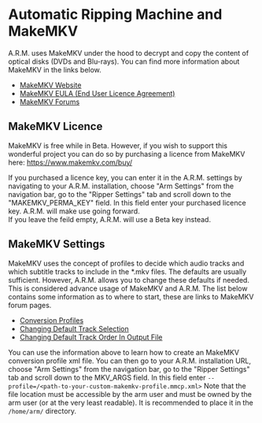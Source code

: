 # Automatic Ripping Machine and MakeMKV
A.R.M. uses MakeMKV under the hood to decrypt and copy the content of optical disks (DVDs and Blu-rays).  You can find 
more information about MakeMKV in the links below.

* [MakeMKV Website](https://www.makemkv.com/)
* [MakeMKV EULA (End User Licence Agreement)](https://github.com/automatic-ripping-machine/automatic-ripping-machine/wiki/MakeMKV-EULA)
* [MakeMKV Forums](https://forum.makemkv.com/forum/)

## MakeMKV Licence
MakeMKV is free while in Beta.  However, if you wish to support this wonderful project you can do so by purchasing a 
licence from MakeMKV here: https://www.makemkv.com/buy/

If you purchased a licence key, you can enter it in the A.R.M. settings by navigating to your A.R.M. installation, 
choose "Arm Settings" from the navigation bar, go to the "Ripper Settings" tab and scroll down to the 
"MAKEMKV_PERMA_KEY" field.  In this field enter your purchased licence key. A.R.M. will make use going forward.  
If you leave the feild empty, A.R.M. will use a Beta key instead.

## MakeMKV Settings
MakeMKV uses the concept of profiles to decide which audio tracks and which subtitle tracks to include in the 
*.mkv files. The defaults are usually sufficient. However, A.R.M. allows you to change these defaults if needed.  This is 
considered advance usage of MakeMKV and A.R.M. The list below contains some information as to where to start, these 
are links to MakeMKV forum pages.
* [Conversion Profiles](https://forum.makemkv.com/forum/viewtopic.php?f=10&t=4385)
* [Changing Default Track Selection](https://forum.makemkv.com/forum/viewtopic.php?f=10&t=4386)
* [Changing Default Track Order In Output File](https://forum.makemkv.com/forum/viewtopic.php?f=10&t=4566)

You can use the information above to learn how to create an MakeMKV conversion profile xml file.  You can then go to 
your A.R.M. installation URL, choose "Arm Settings" from the navigation bar, go to the "Ripper Settings" tab and scroll 
down to the MKV_ARGS field. In this field enter `--profile=/<path-to-your-custom-makemkv-profile.mmcp.xml>` Note that 
the file location must be accessible by the arm user and must be owned by the arm user (or at the very least readable). 
It is recommended to place it in the `/home/arm/` directory.